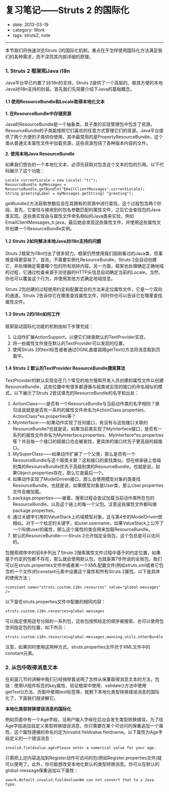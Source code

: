 # 复习笔记——Struts 2 的国际化

- date: 2013-03-19
- category: Work
- tags: struts2, note

----

本节我们将快速浏览Struts 2的国际化机制，重点在于怎样使用国际化方法满足我们的各种需求，而不深究其内部详细的原理。

### 1. Struts 2 框架和Java i18n

Java平台早已内置了对i18n的支持，Struts 2提供了一个高层的、极其方便的本地Java对i18n支持的封装。首先我们先简要介绍下Java的基础概念。

#### 1.1 使用ResourceBundle和Locale取得本地化文本

**1. 在ResourceBundle中存储资源**

Java的ResourceBundle是一个抽象类，其子类的实现管理包中包含了资源。ResourceBundle的子类能按照它们喜欢的任意方式管理它们的资源。Java平台提供了两个方便的子类供你使用，其中最常用的是PropertyResourceBundle，这个类从普通文本属性文件中加载资源，这些资源包括了各种版本内容的文件。

**2. 使用本地Java ResourceBundle**

如果我们想去的一个本地化文本，必须先获取对包含这个文本的包的引用。以下代码展示了这个功能：

    Locale currentLocale = new Locale( "tr");
    ResourceBundle myMessages = ResourceBundle.getBundle("EmailClientMessages",currentLocale);
    String greetingLabel = myMessages.getString( "greeting");
    

getBundle()方法获取参数后会在其拥有的资源中进行查找，这个过程包含两个阶段。首先，它查找与接收到的包名参数匹配的属性文件，之后它会查找包的Java类实现。这些类实现由与属性文件命名相似的Java类来实现，例如EmailClientMessages_tr.java，最后她会发现这些属性文件，并使用这些属性文件创建一个ResourceBundle实例。

#### 1.2 Struts 2如何解决本地Java对i18n支持的问题

Struts 2框架为i18n付出了很多努力。框架仍然使用我们刚刚看过的Java类，但事情变得更容易了。首先，不需要实例化ResourceBundle，Struts 2会自动创建它，并处理确定需要哪个包的所有琐碎内容。另一方面，框架也处理确定正确地域的过程，它通过检查来源于浏览器的HTTP头信息自动确定当前的Locale。当然，你也可以覆盖这个行为，并使用其他方式确定地域信息。

Struts 2包创建的过程使用约定和配置混合的方法来定位属性文件，它是一个双向的通道。Struts 2告诉你它在哪里查找属性文件，同时你也可以告诉它在哪里查找属性文件。

#### 1.3 Struts 2的i18n如何工作

框架驱动国际化功能的机制由如下步骤完成：

1.  让动作扩展ActionSupport，以便它们继承默认的TextProvider实现， 
2.  将一些属性文件放在默认的TextProvider可以发现的位置， 
3.  使用Struts 2的text标签或者通过OGNL直接调用getText()方法将消息取到页面中。

#### 1.4 Struts 2 默认的TextProvider ResourceBundle搜索算法

TextProvider的默认实现会在几个常见的地方搜索开发人员创建的属性文件以创建ResourceBundle，这些位置中有很多都遵循与超类或实现的接口的命名相似的模式。以下展示了Struts 2尝试填充的ResourceBundle的名字和出处：

1.  ActionClass——是否有一个ResourceBundle与当前动作类的名字相同？换句话说就是是否有一系列的属性文件命名为ActionClass.properties、ActionClass*es.properties等？ 
2.  MyInterface——如果动作实现了任何接口，有没有与这些接口关联的ResourceBundle?也就是说，如果当前类实现了MyInterface接口，是否有一系列的属性文件命名为MyInterface.properties、MyInterface*es.properties等？并且每一个接口的超接口也会被查找，更具体的接口优先于更高层的超接口。 
3.  MySuperClass——如果动作扩展了一个父类，那么是否有一个ResourceBundle与这个超类关联？这和接口的查找类似。但在继承链上低级别类的ResourceBundle优先于高级别类的ResourceBundle。也就是说，如果Object.properties存在，那么它是最后一个。 
4.  如果动作实现了ModelDriven接口，那么会使用模型对象的类查找ResourceBundle。也就是说，如果模型对象是User类，那么User.properties文件会被加载。 
5.  package.properties——接着，搜索过程会尝试加载当前动作类所在包的ResourceBundle，以及这个链上的每一个父包。注意这些属性文件都叫做package.properties。 
6.  通过关键字引用的ValueStack上的域模型对象，这与第4步的ModelDriven很相似。对于一个给定的关键字，如user.username，如果ValueStack上公开了一个叫做user的属性，那么这个属性的类会用来加载ResourceBundle。
7.  默认的ResourceBundle——Struts 2允许指定全局包，这个包总是可以访问的。

包搜索顺序中的前6步列出了Struts 2搜索属性文件过程中基于的约定位置，如果基于约定的包都不存在，那么就会使用默认包，也就是第7步所说的全局包。我们可以在struts.properties文件中或者某一个XML配置文件(例如struts.xml或者它包含的一个文件)的constant元素中设置这个属性和所有Struts 2属性。以下是具体的使用方法；

    <constant name="struts.custom.i18n.resources" value="global-messages" />
    

以下是在struts.properties文件中配置的相同内容：

    struts.custom.i18n.resources=global-messages
    

可以指定使用逗号分隔的一系列包，这些包按照给定的顺序被搜索，也可以使用包空间指定包的位置，如下所示：

    struts.custom.i18n.resources=global-messages,manning.utils.otherBundle  
    

注意，如果同时使用这两种方式，struts.properties文件优于XML文件中的constant元素。

### 2. 从包中取得消息文本

在前面几节的讲解中我们已经捎带着说明了怎样从保重取得消息文本的方法，包括：使用UI组件标签的key属性、验证框架中使用、validate()方法中使用getText()方法、页面中使用text标签等，就剩下本地化类型转换错误消息的国际化了，下面我们就讲解它。

**本地化类型转换错误消息的国际化**

例如页面中有一个Age字段，当用户输入字母在后台会发生类型转换错误，为了给Age字段追加自定义类型转换错误消息，你只需要在某个可访问的保重追加一个属性，这个属性遵循的命名约定为invalid.fieldvalue.fieldname。以下属性为Age字段定义的一个错误消息：

    invalid.fieldvalue.age=Please enter a numerical value for your age.
    

只需把上述内容追加到Register动作可访问的包(例如Register.properties文件)就可以使用了。此外，你可能想改变本地化默认的类型转换消息。你可以在默认的global-message保重追加以下属性：

    xwork.default.invalid.fieldvalue=We can not convert that to a Java type.

